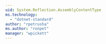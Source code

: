 ```yaml
---
uid: System.Reflection.AssemblyContentType
ms.technology: 
  - "dotnet-standard"
author: "rpetrusha"
ms.author: "ronpet"
manager: "wpickett"
---
```

